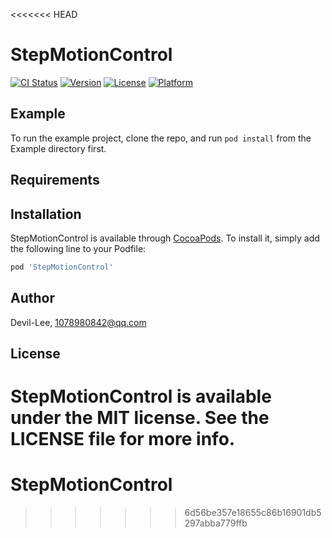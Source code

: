 <<<<<<< HEAD
# StepMotionControl

[![CI Status](https://img.shields.io/travis/Devil-Lee/StepMotionControl.svg?style=flat)](https://travis-ci.org/Devil-Lee/StepMotionControl)
[![Version](https://img.shields.io/cocoapods/v/StepMotionControl.svg?style=flat)](https://cocoapods.org/pods/StepMotionControl)
[![License](https://img.shields.io/cocoapods/l/StepMotionControl.svg?style=flat)](https://cocoapods.org/pods/StepMotionControl)
[![Platform](https://img.shields.io/cocoapods/p/StepMotionControl.svg?style=flat)](https://cocoapods.org/pods/StepMotionControl)

## Example

To run the example project, clone the repo, and run `pod install` from the Example directory first.

## Requirements

## Installation

StepMotionControl is available through [CocoaPods](https://cocoapods.org). To install
it, simply add the following line to your Podfile:

```ruby
pod 'StepMotionControl'
```

## Author

Devil-Lee, 1078980842@qq.com

## License

StepMotionControl is available under the MIT license. See the LICENSE file for more info.
=======
# StepMotionControl
>>>>>>> 6d56be357e18655c86b16901db5297abba779ffb
